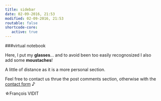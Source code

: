 ```yaml
---
title: sidebar
date: 02-09-2016, 21:53
modified: 02-09-2016, 21:53
routable: false
shortcode-core:
   active: true
---
```

###virtual notebook

Here, I put my **glasses**... and to avoid been too easily recognosized I also add some **moustaches**!

A little of distance as it is a more personal section.

Feel free to contact us thrue the post comments section, otherwise with the [contact form][1] ♪

☆François VIDIT

[1]: https://francois-vidit.com/en#contact "https://francois-vidit.com/en#contact"